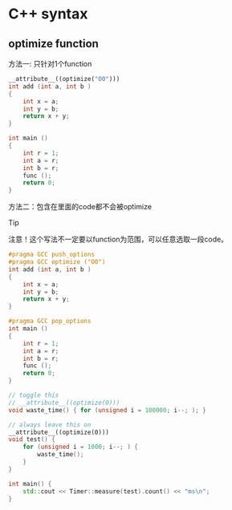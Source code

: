 # C++ syntax

## optimize function

方法一: 只针对1个function

```cpp
__attribute__((optimize("O0")))
int add (int a, int b )
{
    int x = a;
    int y = b;
    return x + y;
}

int main ()
{
    int r = 1;
    int a = r;
    int b = r;
    func ();
    return 0;
}
```

方法二：包含在里面的code都不会被optimize

> [!TIP]
> 注意！这个写法不一定要以function为范围，可以任意选取一段code。

```cpp
#pragma GCC push_options
#pragma GCC optimize ("O0")
int add (int a, int b )
{
    int x = a;
    int y = b;
    return x + y;
}

#pragma GCC pop_options
int main ()
{
    int r = 1;
    int a = r;
    int b = r;
    func ();
    return 0;
}
```

```cpp
// toggle this
// __attribute__((optimize(0)))
void waste_time() { for (unsigned i = 100000; i--; ); }

// always leave this on
__attribute__((optimize(0)))
void test() {
    for (unsigned i = 1000; i--; ) {
        waste_time();
    }
}

int main() {
    std::cout << Timer::measure(test).count() << "ms\n";
}
```

